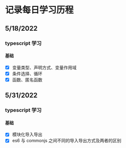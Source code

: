 # 记录每日学习历程
## 5/18/2022
### typescript 学习
#### 基础
- [x] 变量类型、声明方式、变量作用域
- [x] 条件选择、循环
- [x] 函数、匿名函数

## 5/31/2022
### typescript 学习
#### 基础
- [x] 模块化导入导出
- [x] es6 与 commonjs 之间不同的导入导出方式及两者的区别